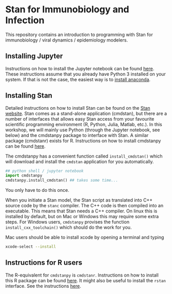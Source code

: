 # Stan for Immunobiology and Infection

This repository contains an introduction to programming with Stan for immunobiology / viral dynamics / epidemiology modelers.

## Installing Jupyter

Instructions on how to install the Jupyter notebook can be found [here](https://jupyter.org/install).
These instructions assume that you already have Python 3 installed on your system. If that is not the
case, the easiest way is to [install anaconda](https://www.anaconda.com/products/individual).

## Installing Stan

Detailed instructions on how to install Stan can be found on the [Stan website](www.mc-stan.org). Stan comes as a stand-alone application (cmdstan), but there are a number of interfaces that allows easy Stan access from your favourite scientific programming environment (R, Python, Julia, Matlab, etc.). In this workshop, we will mainly use Python (through the Jupyter notebook, see below) and the cmdstanpy package to interface with Stan. A similar package (cmdstanr) exists for R. Instructions on how to install cmdstanpy can be found [here](https://cmdstanpy.readthedocs.io/en/latest/getting_started.html).

The cmdstanpy has a convenient function called `install_cmdstan()` which will download and install the `cmdstan` application for you automatically.
```py
## python shell / jupyter notebook
import cmdstanpy
cmdstanpy.install_cmdstan() ## takes some time...
```
You only have to do this once.

When you initiate a Stan model, the Stan script as translated into C++ source code by the `stanc` compiler. The C++ code is then compiled into an executable. This means that Stan needs a C++ compiler. On linux this is installed by default, but on Mac or Windows this may require some extra steps.
For Windows users, `cmdstanpy` provises the function `install_cxx_toolchain()` which should do the work for you.

Mac users should be able to install xcode by opening a terminal and typing
```bash
xcode-select --install
```


## Instructions for R users

The R-equivalent for `cmdstanpy` is `cmdstanr`. Instructions on how to install this R package can be found [here](https://mc-stan.org/cmdstanr/).
It might also be useful to install the `rstan` interface. See the instructions [here](https://github.com/stan-dev/rstan/wiki/RStan-Getting-Started).
